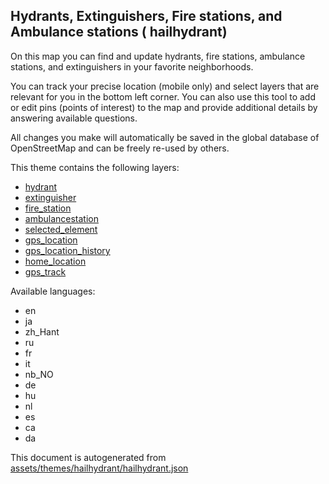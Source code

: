 

 Hydrants, Extinguishers, Fire stations, and Ambulance stations ( hailhydrant) 
-------------------------------------------------------------------------------



On this map you can find and update hydrants, fire stations, ambulance stations, and extinguishers in your favorite neighborhoods.

You can track your precise location (mobile only) and select layers that are relevant for you in the bottom left corner. You can also use this tool to add or edit pins (points of interest) to the map and provide additional details by answering available questions.

All changes you make will automatically be saved in the global database of OpenStreetMap and can be freely re-used by others.

This theme contains the following layers:



  - [hydrant](../Layers/hydrant.md)
  - [extinguisher](../Layers/extinguisher.md)
  - [fire_station](../Layers/fire_station.md)
  - [ambulancestation](../Layers/ambulancestation.md)
  - [selected_element](../Layers/selected_element.md)
  - [gps_location](../Layers/gps_location.md)
  - [gps_location_history](../Layers/gps_location_history.md)
  - [home_location](../Layers/home_location.md)
  - [gps_track](../Layers/gps_track.md)


Available languages:



  - en
  - ja
  - zh_Hant
  - ru
  - fr
  - it
  - nb_NO
  - de
  - hu
  - nl
  - es
  - ca
  - da
 

This document is autogenerated from [assets/themes/hailhydrant/hailhydrant.json](https://github.com/pietervdvn/MapComplete/blob/develop/assets/themes/hailhydrant/hailhydrant.json)